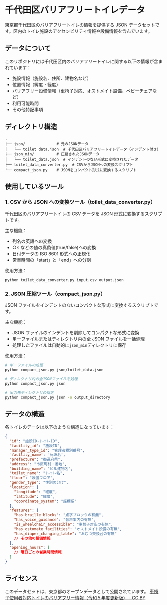# 千代田区バリアフリートイレデータ

東京都千代田区のバリアフリートイレの情報を提供する JSON データセットです。区内のトイレ施設のアクセシビリティ情報や設備情報を含んでいます。

## データについて

このリポジトリには千代田区内のバリアフリートイレに関する以下の情報が含まれています：

- 施設情報（施設名、住所、建物名など）
- 位置情報（緯度・経度）
- バリアフリー設備情報（車椅子対応、オストメイト設備、ベビーチェアなど）
- 利用可能時間
- その他特記事項

## ディレクトリ構造

```
.
├── json/              # 元のJSONデータ
│   └── toilet_data.json  # 千代田区バリアフリートイレデータ（インデント付き）
├── json_min/          # 圧縮されたJSONデータ
│   └── toilet_data.json  # インデントのない形式に変換されたデータ
├── toilet_data_converter.py  # CSVからJSONへの変換スクリプト
└── compact_json.py    # JSONをコンパクト形式に変換するスクリプト
```

## 使用しているツール

### 1. CSV から JSON への変換ツール（toilet_data_converter.py）

千代田区のバリアフリートイレの CSV データを JSON 形式に変換するスクリプトです。

主な機能：

- 列名の英語への変換
- ○× などの値の真偽値(true/false)への変換
- 日付データの ISO 8601 形式への正規化
- 営業時間の「start」と「end」への分割

使用方法：

```bash
python toilet_data_converter.py input.csv output.json
```

### 2. JSON 圧縮ツール（compact_json.py）

JSON ファイルをインデントのないコンパクトな形式に変換するスクリプトです。

主な機能：

- JSON ファイルのインデントを削除してコンパクトな形式に変換
- 単一ファイルまたはディレクトリ内の全 JSON ファイルを一括処理
- 処理したファイルは自動的に`json_min`ディレクトリに保存

使用方法：

```bash
# 単一ファイルの処理
python compact_json.py json/toilet_data.json

# ディレクトリ内の全JSONファイルを処理
python compact_json.py json

# 出力先ディレクトリの指定
python compact_json.py json -o output_directory
```

## データの構造

各トイレのデータは以下のような構造になっています：

```json
{
  "id": "施設ID-トイレID",
  "facility_id": "施設ID",
  "manager_type_id": "管理者種別番号",
  "facility_name": "施設名",
  "prefecture": "都道府県",
  "address": "市区町村・番地",
  "building_name": "ビル建物名",
  "toilet_name": "トイレ名",
  "floor": "設置フロア",
  "gender_type": "性別の分け",
  "location": {
    "longitude": "経度",
    "latitude": "緯度",
    "coordinate_system": "座標系"
  },
  "features": {
    "has_braille_blocks": "点字ブロックの有無",
    "has_voice_guidance": "音声案内の有無",
    "is_wheelchair_accessible": "車椅子対応の有無",
    "has_ostomate_facilities": "オストメイト設備の有無",
    "has_diaper_changing_table": "おむつ交換台の有無"
    // その他の設備情報
  },
  "opening_hours": [
    // 曜日ごとの営業時間情報
  ]
}
```

## ライセンス

このデータセットは、東京都のオープンデータとして公開されています。
[車椅子使用者対応トイレのバリアフリー情報（令和５年度更新版） - CC BY](https://catalog.data.metro.tokyo.lg.jp/dataset/t000054d0000000342)
